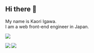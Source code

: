 ## Hi there 👋  
My name is Kaori Igawa.   
I am a web front-end engineer in Japan.  

![](https://github-profile-summary-cards.vercel.app/api/cards/profile-details?username=kaori-igawa&theme=panda)

<p align="center"> 
<a href="https://github.com/anuraghazra/github-readme-stats">
  <img align="left" src="https://github-readme-stats.vercel.app/api?username=kaori-igawa&theme=panda&show_icons=true&count_private=true" />
</a>
</p>

<p align="center"> 
<a href="https://github.com/anuraghazra/convoychat">
  <img align="left" src="https://github-readme-stats.vercel.app/api/top-langs/?username=kaori-igawa&layout=compact&theme=panda&count_private=true&langs_count=8" />
</a>
</p>

<!--
**kaori-igawa/kaori-igawa** is a ✨ _special_ ✨ repository because its `README.md` (this file) appears on your GitHub profile.

Here are some ideas to get you started:

- 🔭 I’m currently working on ...
- 🌱 I’m currently learning ...
- 👯 I’m looking to collaborate on ...
- 🤔 I’m looking for help with ...
- 💬 Ask me about ...
- 📫 How to reach me: ...
- 😄 Pronouns: ...
- ⚡ Fun fact: ...
-->
